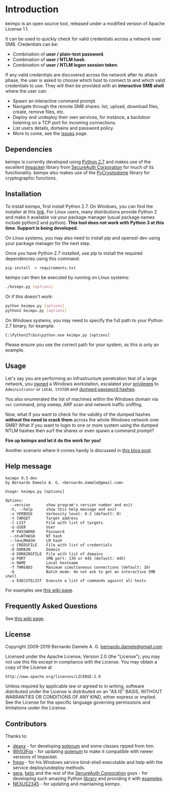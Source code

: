# Introduction

keimpx is an open source tool, released under a modified version of Apache License 1.1.

It can be used to quickly check for valid credentials across a network over SMB. Credentials can be:

* Combination of **user / plain-text password**.
* Combination of **user / NTLM hash**.
* Combination of **user / NTLM logon session token**.

If any valid credentials are discovered across the network after its attack phase, the user is asked to choose which host to connect to and which valid credentials to use. They will then be provided with an **interactive SMB shell** where the user can:

* Spawn an interactive command prompt.
* Navigate through the remote SMB shares: list, upload, download files, create, remove files, etc.
* Deploy and undeploy their own services, for instance, a backdoor listening on a TCP port for incoming connections.
* List users details, domains and password policy.
* More to come, see the [issues](https://github.com/nccgroup/keimpx/issues) page.

## Dependencies

keimpx is currently developed using [Python 2.7](https://www.python.org/) and makes use of the excellent [Impacket](https://github.com/SecureAuthCorp/impacket) library from [SecureAuth Corporation](https://www.secureauth.com/) for much of its functionality. keimpx also makes use of the [PyCryptodome](https://github.com/Legrandin/pycryptodome) library for cryptographic functions.

## Installation

To install keimpx, first install Python 2.7. On Windows, you can find the installer at this [link](https://www.python.org/downloads/release/python-2717/). For Linux users, many distributions provide Python 2 and make it available via your package manager (usual package names include python2 and python). **This tool does not work with Python 3 at this time. Support is being developed.**

On Linux systems, you may also need to install pip and openssl-dev using your package manager for the next step.

Once you have Python 2.7 installed, use pip to install the required dependencies using this command:
```python
pip install -r requirements.txt
```
keimpx can then be executed by running on Linux systems:
```bash
./keimpx.py [options]
```
Or if this doesn't work:
```bash
python keimpx.py [options]
python2 keimpx.py [options]
```

On Windows systems, you may need to specify the full path to your Python 2.7 binary, for example:
```
C:\Python27\bin\python.exe keimpx.py [options]
```
Please ensure you use the correct path for your system, as this is only an example.

## Usage

Let's say you are performing an infrastructure penetration test of a large network, you 
[owned](http://metasploit.com/) a Windows workstation, escalated your [privileges](http://technet.microsoft.com/en-us/sysinternals/bb664922.aspx) to `Administrator` or `LOCAL SYSTEM` and [dumped password hashes](http://bernardodamele.blogspot.com/search/label/dump).

You also enumerated the list of machines within the Windows domain via `net` command, ping sweep, ARP scan and network traffic sniffing.

Now, what if you want to check for the validity of the dumped hashes **without the need to crack them** across the whole Windows network over SMB? What if you want to login to one or more system using the dumped NTLM hashes then surf the shares or even spawn a command prompt?

**Fire up keimpx and let it do the work for you!**

Another scenario where it comes handy is discussed in [this blog post](http://bernardodamele.blogspot.com/2009/11/abuse-citrix-and-own-domain.html).

## Help message

    keimpx 0.5-dev
    by Bernardo Damele A. G. <bernardo.damele@gmail.com>
        
    Usage: keimpx.py [options]

    Options:
      --version       show program's version number and exit
      -h, --help      show this help message and exit
      -v VERBOSE      Verbosity level: 0-2 (default: 0)
      -t TARGET       Target address
      -l LIST         File with list of targets
      -U USER         User
      -P PASSWORD     Password
      --nt=NTHASH     NT hash
      --lm=LMHASH     LM hash
      -c CREDSFILE    File with list of credentials
      -D DOMAIN       Domain
      -d DOMAINSFILE  File with list of domains
      -p PORT         SMB port: 139 or 445 (default: 445)
      -n NAME         Local hostname
      -T THREADS      Maximum simultaneous connections (default: 10)
      -b              Batch mode: do not ask to get an interactive SMB shell
      -x EXECUTELIST  Execute a list of commands against all hosts

For examples see [this wiki page](https://github.com/nccgroup/keimpx/wiki/Examples).

## Frequently Asked Questions

See [this wiki page](https://github.com/nccgroup/keimpx/wiki/FAQ).

## License

Copyright 2009-2019 Bernardo Damele A. G. <bernardo.damele@gmail.com>

Licensed under the Apache License, Version 2.0 (the "License");
you may not use this file except in compliance with the License.
You may obtain a copy of the License at

    http://www.apache.org/licenses/LICENSE-2.0

Unless required by applicable law or agreed to in writing, software
distributed under the License is distributed on an "AS IS" BASIS,
WITHOUT WARRANTIES OR CONDITIONS OF ANY KIND, either express or implied.
See the License for the specific language governing permissions and
limitations under the License.

## Contributors

Thanks to:

* [deanx](mailto:deanx@65535.com) - for developing [polenum](http://labs.portcullis.co.uk/application/polenum/) and some classes ripped from him.
* [Wh1t3Fox](https://github.com/Wh1t3Fox) - for updating [polenum](https://github.com/Wh1t3Fox) to make it compatible with newer versions of Impacket.
* [frego](mailto:frego@0x3f.net) - for his Windows service bind-shell executable and help with the service deploy/undeploy methods.
* [gera](mailto:gera@coresecurity.com), [beto](mailto:bethus@gmail.com) and the rest of the [SecureAuth Corporation](https://www.secureauth.com/) guys - for developing such amazing Python [library](https://github.com/SecureAuthCorp/impacket) and providing it with [examples](https://github.com/SecureAuthCorp/impacket/tree/master/examples).
* [NEXUS2345](https://github.com/nexus2345) - for updating and maintaining keimpx.
